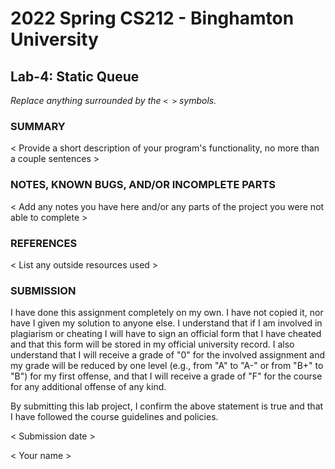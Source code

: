 # 2022 Spring CS212 - Binghamton University

## Lab-4: Static Queue

*Replace anything surrounded by the `< >` symbols.*

### SUMMARY

< Provide a short description of your program's functionality, no more than a couple sentences >

### NOTES, KNOWN BUGS, AND/OR INCOMPLETE PARTS

< Add any notes you have here and/or any parts of the project you were not able to complete >

### REFERENCES

< List any outside resources used >

### SUBMISSION

I have done this assignment completely on my own. I have not copied it, nor have I given my solution to anyone else. I understand that if I am involved in plagiarism or cheating I will have to sign an official form that I have cheated and that this form will be stored in my official university record. I also understand that I will receive a grade of "0" for the involved assignment and my grade will be reduced by one level (e.g., from "A" to "A-" or from "B+" to "B") for my first offense, and that I will receive a grade of "F" for the course for any additional offense of any kind.

By submitting this lab project, I confirm the above statement is true and that I have followed the course guidelines and policies.

< Submission date >

< Your name >

